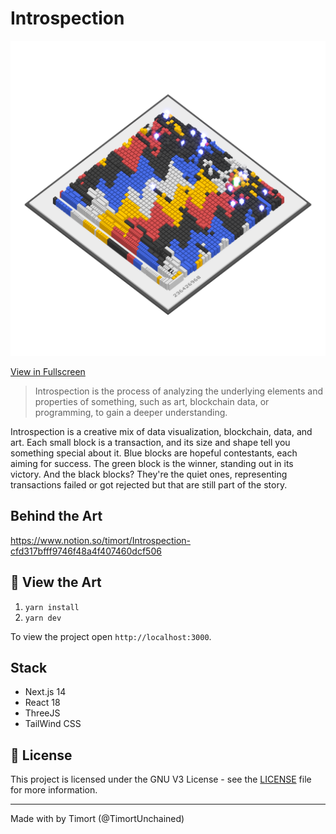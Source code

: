 # Introspection

<img src="https://github.com/QTimort/Introspection/blob/master/public/block_236426968.png" alt="Instrospection Block 236426968" width="512"/>

[View in Fullscreen](https://github.com/QTimort/Introspection/blob/master/public/block_236426968.png?raw=true)

> Introspection is the process of analyzing the underlying elements and properties of something, such as art, blockchain data, or programming, to gain a deeper understanding.

Introspection is a creative mix of data visualization, blockchain, data, and art.
Each small block is a transaction, and its size and shape tell you something special about it.
Blue blocks are hopeful contestants, each aiming for success. The green block is the winner, standing out in its victory.
And the black blocks? They're the quiet ones, representing transactions failed or got rejected but that are still part of the story.


## Behind the Art
https://www.notion.so/timort/Introspection-cfd317bfff9746f48a4f407460dcf506

## 🚀 View the Art

1. `yarn install`
2. `yarn dev`

To view the project open `http://localhost:3000`.

## Stack

- Next.js 14
- React 18
- ThreeJS
- TailWind CSS


## 📝 License

This project is licensed under the GNU V3 License - see the [LICENSE](LICENSE) file for more information.

---

Made with by Timort (@TimortUnchained)
